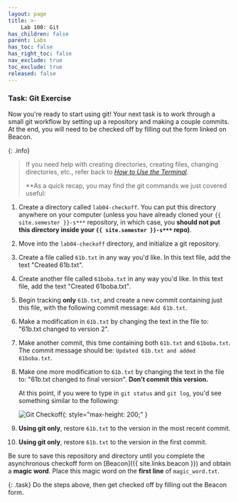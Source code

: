 ```yaml
---
layout: page
title: >-
    Lab 100: Git
has_children: false
parent: Labs
has_toc: false
has_right_toc: false
nav_exclude: true
toc_exclude: true
released: false
---
```


### Task: Git Exercise

Now you're ready to start using git! Your next task is to work through a small
git workflow by setting up a repository and making a couple commits. At the end,
you will need to be checked off by filling out the form linked on Beacon.

{: .info}
> If you need help with creating directories, creating files, changing
> directories, etc., refer back to [_How to Use the Terminal_](terminal.md). 
>
> **As a quick recap, you may find the git commands we just covered useful: 

1.  Create a directory called `lab04-checkoff`. You can put this directory
    anywhere on your computer (unless you have already cloned your `{{ site.semester }}-s***`
    repository, in which case, you **should not put this directory inside
    your `{{ site.semester }}-s***` repo)**.
2.  Move into the `lab04-checkoff` directory, and initialize a git repository.
3.  Create a file called `61b.txt` in any way you'd like. In this text file,
    add the text "Created 61b.txt".
4.  Create another file called `61boba.txt` in any way you'd like. In this text file,
    add the text "Created 61boba.txt".
5.  Begin tracking **only** `61b.txt`, and create a new commit containing just
    this file, with the following commit message: `Add 61b.txt`.
6.  Make a modification in `61b.txt` by changing the text in the file to: "61b.txt
    changed to version 2".
7.  Make another commit, this time containing both `61b.txt` and `61boba.txt`.
    The commit message should be: `Updated 61b.txt and added 61boba.txt`.
8.  Make one more modification to `61b.txt` by changing the text in
    the file to: "61b.txt changed to final version". **Don’t commit this version.**

    At this point, if you were to type in `git status` and `git log`, you'd see
    something similar to the following:

    ![Git Checkoff](img/git_checkoff.png){: style="max-height: 200;" }

9.  **Using git only**, restore `61b.txt` to the version in the most recent
    commit.
    <!-- markdownlint-disable MD030 -->
10. **Using git only**, restore `61b.txt` to the version in the first commit.

<!-- markdownlint-restore -->

Be sure to save this repository and directory until you complete the
asynchronous checkoff form on [Beacon]({{ site.links.beacon }}) and
obtain a **magic word**. Place this magic word on the **first line**
of `magic_word.txt`.

{: .task}
Do the steps above, then get checked off by filling out the Beacon
form.